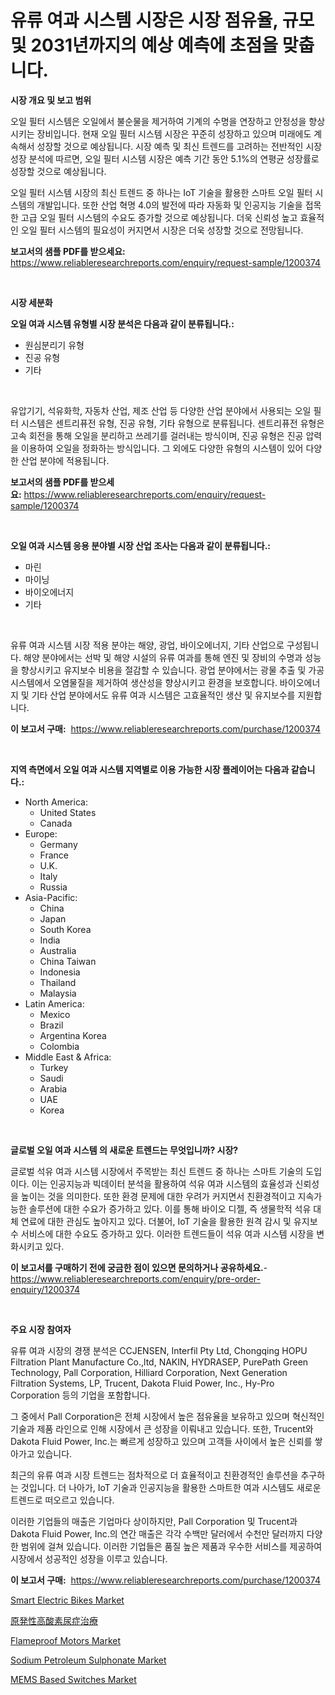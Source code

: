 <p><h1>유류 여과 시스템 시장은 시장 점유율, 규모 및 2031년까지의 예상 예측에 초점을 맞춥니다.</h1></p><p><strong>시장 개요 및 보고 범위</strong></p>
<p><p>오일 필터 시스템은 오일에서 불순물을 제거하여 기계의 수명을 연장하고 안정성을 향상시키는 장비입니다. 현재 오일 필터 시스템 시장은 꾸준히 성장하고 있으며 미래에도 계속해서 성장할 것으로 예상됩니다. 시장 예측 및 최신 트렌드를 고려하는 전반적인 시장 성장 분석에 따르면, 오일 필터 시스템 시장은 예측 기간 동안 5.1%의 연평균 성장률로 성장할 것으로 예상됩니다.</p><p>오일 필터 시스템 시장의 최신 트렌드 중 하나는 IoT 기술을 활용한 스마트 오일 필터 시스템의 개발입니다. 또한 산업 혁명 4.0의 발전에 따라 자동화 및 인공지능 기술을 접목한 고급 오일 필터 시스템의 수요도 증가할 것으로 예상됩니다. 더욱 신뢰성 높고 효율적인 오일 필터 시스템의 필요성이 커지면서 시장은 더욱 성장할 것으로 전망됩니다.</p></p>
<p><strong>보고서의 샘플 PDF를 받으세요:</strong> <a href="https://www.reliableresearchreports.com/enquiry/request-sample/1200374">https://www.reliableresearchreports.com/enquiry/request-sample/1200374</a></p>
<p>&nbsp;</p>
<p><strong>시장 세분화</strong></p>
<p><strong>오일 여과 시스템 유형별 시장 분석은 다음과 같이 분류됩니다.:</strong></p>
<p><ul><li>원심분리기 유형</li><li>진공 유형</li><li>기타</li></ul></p>
<p>&nbsp;</p>
<p><p>유압기기, 석유화학, 자동차 산업, 제조 산업 등 다양한 산업 분야에서 사용되는 오일 필터 시스템은 센트리퓨전 유형, 진공 유형, 기타 유형으로 분류됩니다. 센트리퓨전 유형은 고속 회전을 통해 오일을 분리하고 쓰레기를 걸러내는 방식이며, 진공 유형은 진공 압력을 이용하여 오일을 정화하는 방식입니다. 그 외에도 다양한 유형의 시스템이 있어 다양한 산업 분야에 적용됩니다.</p></p>
<p><strong>보고서의 샘플 PDF를 받으세요:</strong>&nbsp;<a href="https://www.reliableresearchreports.com/enquiry/request-sample/1200374">https://www.reliableresearchreports.com/enquiry/request-sample/1200374</a></p>
<p>&nbsp;</p>
<p><strong> 오일 여과 시스템 응용 분야별 시장 산업 조사는 다음과 같이 분류됩니다.:</strong></p>
<p><ul><li>마린</li><li>마이닝</li><li>바이오에너지</li><li>기타</li></ul></p>
<p>&nbsp;</p>
<p><p>유류 여과 시스템 시장 적용 분야는 해양, 광업, 바이오에너지, 기타 산업으로 구성됩니다. 해양 분야에서는 선박 및 해양 시설의 유류 여과를 통해 엔진 및 장비의 수명과 성능을 향상시키고 유지보수 비용을 절감할 수 있습니다. 광업 분야에서는 광물 추출 및 가공 시스템에서 오염물질을 제거하여 생산성을 향상시키고 환경을 보호합니다. 바이오에너지 및 기타 산업 분야에서도 유류 여과 시스템은 고효율적인 생산 및 유지보수를 지원합니다.</p></p>
<p><strong>이 보고서 구매:</strong>&nbsp; <a href="https://www.reliableresearchreports.com/purchase/1200374">https://www.reliableresearchreports.com/purchase/1200374</a></p>
<p>&nbsp;</p>
<p><strong>지역 측면에서 오일 여과 시스템 지역별로 이용 가능한 시장 플레이어는 다음과 같습니다.:</strong></p>
<p><ul>
    <li>
        North America:
        <ul>
            <li>United States</li>
            <li>Canada</li>
        </ul>
    </li>
    <li>
        Europe:
        <ul>
            <li>Germany</li>
            <li>France</li>
            <li>U.K.</li>
            <li>Italy</li>
            <li>Russia</li>
        </ul>
    </li>
    <li>
        Asia-Pacific:
        <ul>
            <li>China</li>
            <li>Japan</li>
            <li>South Korea</li>
            <li>India</li>
            <li>Australia</li>
            <li>China Taiwan</li>
            <li>Indonesia</li>
            <li>Thailand</li>
            <li>Malaysia</li>
        </ul>
    </li>
    <li>
        Latin America:
        <ul>
            <li>Mexico</li>
            <li>Brazil</li>
            <li>Argentina Korea</li>
            <li>Colombia</li>
        </ul>
    </li>
    <li>
        Middle East & Africa:
        <ul>
            <li>Turkey</li>
            <li>Saudi</li>
            <li>Arabia</li>
            <li>UAE</li>
            <li>Korea</li>
        </ul>
    </li>
    </ul></p>
<p>&nbsp;</p>
<p><strong>글로벌 오일 여과 시스템 의 새로운 트렌드는 무엇입니까? 시장?</strong></p>
<p><p>글로벌 석유 여과 시스템 시장에서 주목받는 최신 트렌드 중 하나는 스마트 기술의 도입이다. 이는 인공지능과 빅데이터 분석을 활용하여 석유 여과 시스템의 효율성과 신뢰성을 높이는 것을 의미한다. 또한 환경 문제에 대한 우려가 커지면서 친환경적이고 지속가능한 솔루션에 대한 수요가 증가하고 있다. 이를 통해 바이오 디젤, 즉 생물학적 석유 대체 연료에 대한 관심도 높아지고 있다. 더불어, IoT 기술을 활용한 원격 감시 및 유지보수 서비스에 대한 수요도 증가하고 있다. 이러한 트렌드들이 석유 여과 시스템 시장을 변화시키고 있다.</p></p>
<p><strong>이 보고서를 구매하기 전에 궁금한 점이 있으면 문의하거나 공유하세요.</strong>- <a href="https://www.reliableresearchreports.com/enquiry/pre-order-enquiry/1200374">https://www.reliableresearchreports.com/enquiry/pre-order-enquiry/1200374</a></p>
<p>&nbsp;</p>
<p><strong>주요 시장 참여자</strong></p>
<p><p>유류 여과 시장의 경쟁 분석은 CCJENSEN, Interfil Pty Ltd, Chongqing HOPU Filtration Plant Manufacture Co.,ltd, NAKIN, HYDRASEP, PurePath Green Technology, Pall Corporation, Hilliard Corporation, Next Generation Filtration Systems, LP, Trucent, Dakota Fluid Power, Inc., Hy-Pro Corporation 등의 기업을 포함합니다.</p><p>그 중에서 Pall Corporation은 전체 시장에서 높은 점유율을 보유하고 있으며 혁신적인 기술과 제품 라인으로 인해 시장에서 큰 성장을 이뤄내고 있습니다. 또한, Trucent와 Dakota Fluid Power, Inc.는 빠르게 성장하고 있으며 고객들 사이에서 높은 신뢰를 쌓아가고 있습니다.</p><p>최근의 유류 여과 시장 트렌드는 점차적으로 더 효율적이고 친환경적인 솔루션을 추구하는 것입니다. 더 나아가, IoT 기술과 인공지능을 활용한 스마트한 여과 시스템도 새로운 트렌드로 떠오르고 있습니다.</p><p>이러한 기업들의 매출은 기업마다 상이하지만, Pall Corporation 및 Trucent과 Dakota Fluid Power, Inc.의 연간 매출은 각각 수백만 달러에서 수천만 달러까지 다양한 범위에 걸쳐 있습니다. 이러한 기업들은 품질 높은 제품과 우수한 서비스를 제공하여 시장에서 성공적인 성장을 이루고 있습니다.</p></p>
<p><strong>이 보고서 구매:</strong>&nbsp;&nbsp;<a href="https://www.reliableresearchreports.com/purchase/1200374">https://www.reliableresearchreports.com/purchase/1200374</a></p>
<p><p><a href="https://issuu.com/reportprime-2/docs/smart-electric-bikes-market-size-2030.pptx">Smart Electric Bikes Market</a></p><p><a href="https://github.com/SantosDicki04/Market-Research-Report-List-1/blob/main/933389712787.md">原発性高酸素尿症治療</a></p><p><a href="https://view.publitas.com/reportprime-1/flameproof-motors-market-offer-valuable-insights-into-market-size-market-share-market-trends-and-projections-spanning-from-2024-to-2031/">Flameproof Motors Market</a></p><p><a href="https://faithful-glue-af3.notion.site/Sodium-Petroleum-Sulphonate-Market-Size-Share-Trends-Analysis-Report-By-Application-Regional-Out-817f3ca2399641bd9d399d2cb8c4675e">Sodium Petroleum Sulphonate Market</a></p><p><a href="https://github.com/juniordelafrance/Market-Research-Report-List-2/blob/main/mems-based-switches-market.md">MEMS Based Switches Market</a></p></p>
